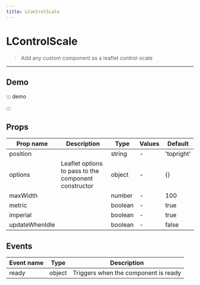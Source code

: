 ```yaml
---
title: LControlScale
---
```


# LControlScale

> Add any custom component as a leaflet control-scale

---

## Demo

::: demo
<template>
<l-map style="height: 350px" :zoom="zoom" :center="center">
<l-tile-layer :url="url"></l-tile-layer>
<l-control-scale position="topright" :imperial="true" :metric="false"></l-control-scale>
</l-map>
</template>

<script>
import {LMap, LTileLayer, LControlScale} from 'wgis.leaflet.vue2';

export default {
  components: {
    LMap,
    LTileLayer,
    LControlScale
  },
  data () {
    return {
      url: 'https://{s}.tile.openstreetmap.org/{z}/{x}/{y}.png',
      zoom: 8,
      center: [47.313220, -1.319482],
    };
  }
}
</script>

:::

## Props

| Prop name      | Description                                          | Type    | Values | Default    |
| -------------- | ---------------------------------------------------- | ------- | ------ | ---------- |
| position       |                                                      | string  | -      | 'topright' |
| options        | Leaflet options to pass to the component constructor | object  | -      | {}         |
| maxWidth       |                                                      | number  | -      | 100        |
| metric         |                                                      | boolean | -      | true       |
| imperial       |                                                      | boolean | -      | true       |
| updateWhenIdle |                                                      | boolean | -      | false      |

## Events

| Event name | Type   | Description                          |
| ---------- | ------ | ------------------------------------ |
| ready      | object | Triggers when the component is ready |

